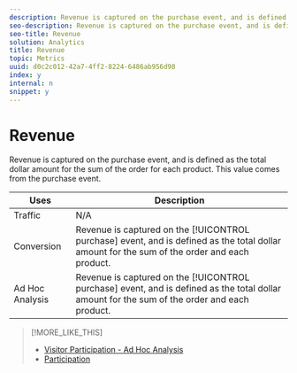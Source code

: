 ```yaml
---
description: Revenue is captured on the purchase event, and is defined as the total dollar amount for the sum of the order for each product. This value comes from the purchase event.
seo-description: Revenue is captured on the purchase event, and is defined as the total dollar amount for the sum of the order for each product. This value comes from the purchase event.
seo-title: Revenue
solution: Analytics
title: Revenue
topic: Metrics
uuid: d0c2c012-42a7-4ff2-8224-6486ab956d98
index: y
internal: n
snippet: y
---
```


# Revenue

Revenue is captured on the purchase event, and is defined as the total dollar amount for the sum of the order for each product. This value comes from the purchase event.

|  Uses  | Description  |
|---|---|
|  Traffic  | N/A  |
|  Conversion  |Revenue is captured on the [!UICONTROL purchase] event, and is defined as the total dollar amount for the sum of the order and each product.  |
|  Ad Hoc Analysis  |Revenue is captured on the [!UICONTROL purchase] event, and is defined as the total dollar amount for the sum of the order and each product.  |

>[!MORE_LIKE_THIS]
>
>* [Visitor Participation - Ad Hoc Analysis](metrics_visitor_participation.md#concept_ACBAE3626B224D9683257B5F73E0FB4A)
>* [Participation](metrics-participation.md#concept_8E6B39106A244CB49E055150B291B477)
